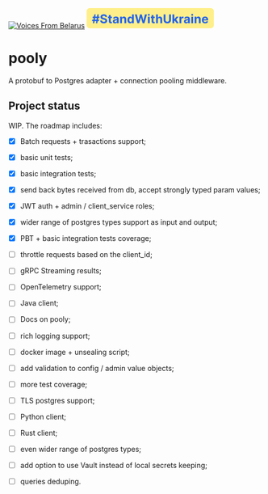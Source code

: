 [<img src="https://upload.wikimedia.org/wikipedia/commons/thumb/e/ea/Presidential_Standard_of_Belarus_%28fictional%29.svg/240px-Presidential_Standard_of_Belarus_%28fictional%29.svg.png" width="20" height="20" alt="Voices From Belarus" />](https://voicesfrombelarus.org/) [![Stand With Ukraine](https://raw.githubusercontent.com/vshymanskyy/StandWithUkraine/main/badges/StandWithUkraine.svg)](https://vshymanskyy.github.io/StandWithUkraine)

# pooly

A protobuf to Postgres adapter + connection pooling middleware.

## Project status

WIP. The roadmap includes:

- [x] Batch requests + trasactions support;
- [x] basic unit tests;
- [x] basic integration tests;
- [x] send back bytes received from db, accept strongly typed param values;
- [x] JWT auth + admin / client_service roles;
- [x] wider range of postgres types support as input and output;
- [x] PBT + basic integration tests coverage;
- [ ] throttle requests based on the client_id;
- [ ] gRPC Streaming results;
- [ ] OpenTelemetry support;
- [ ] Java client;
- [ ] Docs on pooly;
- [ ] rich logging support;
- [ ] docker image + unsealing script;
- [ ] add validation to config / admin value objects;
- [ ] more test coverage;
- [ ] TLS postgres support;
- [ ] Python client;
- [ ] Rust client;
- [ ] even wider range of postgres types;
- [ ] add option to use Vault instead of local secrets keeping;
- [ ] queries deduping.

